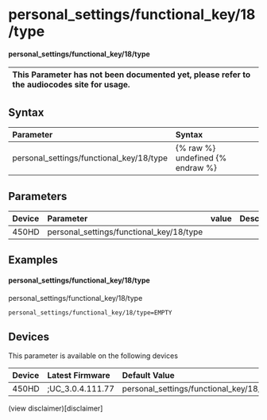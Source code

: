﻿---
description: personal_settings/functional_key/18/type
search:
    keywords: ['personal_settings','functional_key','18','type']
---

# personal_settings/functional_key/18/type

#### personal_settings/functional_key/18/type


| This Parameter has not been documented yet, please refer to the audiocodes site for usage.  |
| :--- |

## Syntax
| Parameter | Syntax |
| :--- | :--- |
|personal_settings/functional_key/18/type | {% raw %} undefined {% endraw %} |

## Parameters
|Device|Parameter|value|Description|
|:---|:---|:---|:---|
| 450HD | personal_settings/functional_key/18/type |  |  |

## Examples
#### personal_settings/functional_key/18/type

personal_settings/functional_key/18/type

```
personal_settings/functional_key/18/type=EMPTY
```

## Devices
This parameter is available on the following devices

| Device | Latest Firmware | Default Value |
|:---|:---|:---|
| 450HD | ;UC_3.0.4.111.77 | personal_settings/functional_key/18/type=EMPTY 

(view disclaimer)[disclaimer]
